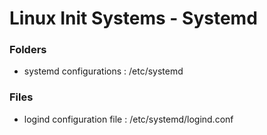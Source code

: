 # Linux Init Systems - Systemd

### Folders
+ systemd configurations : /etc/systemd

### Files
+ logind configuration file : /etc/systemd/logind.conf

